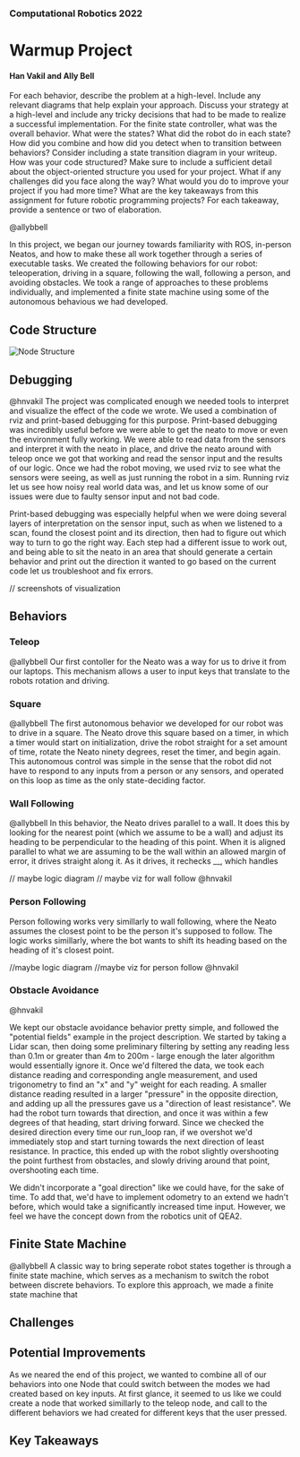 ### Computational Robotics 2022

# Warmup Project
#### Han Vakil and Ally Bell

For each behavior, describe the problem at a high-level. Include any relevant diagrams that help explain your approach.  Discuss your strategy at a high-level and include any tricky decisions that had to be made to realize a successful implementation.
For the finite state controller, what was the overall behavior. What were the states? What did the robot do in each state? How did you combine and how did you detect when to transition between behaviors?  Consider including a state transition diagram in your writeup.
How was your code structured? Make sure to include a sufficient detail about the object-oriented structure you used for your project.
What if any challenges did you face along the way?
What would you do to improve your project if you had more time?
What are the key takeaways from this assignment for future robotic programming projects? For each takeaway, provide a sentence or two of elaboration.

@allybbell

In this project, we began our journey towards familiarity with ROS, in-person Neatos, and how to make these all work together through a series of executable tasks. We created the following behaviors for our robot: teleoperation, driving in a square, following the wall, following a person, and avoiding obstacles. We took a range of approaches to these problems individually, and implemented a finite state machine using some of the autonomous behavious we had developed.

## Code Structure

![Node Structure](https://docs.ros.org/en/foxy/_images/Nodes-TopicandService.gif)

## Debugging
@hnvakil
The project was complicated enough we needed tools to interpret and visualize the effect of the code we wrote. We used a combination of rviz and print-based debugging for this purpose. Print-based debugging was incredibly useful before we were able to get the neato to move or even the environment fully working. We were able to read data from the sensors and interpret it with the neato in place, and drive the neato around with teleop once we got that working and read the sensor input and the results of our logic. Once we had the robot moving, we used rviz to see what the sensors were seeing, as well as just running the robot in a sim. Running rviz let us see how noisy real world data was, and let us know some of our issues were due to faulty sensor input and not bad code.

Print-based debugging was especially helpful when we were doing several layers of interpretation on the sensor input, such as when we listened to a scan, found the closest point and its direction, then had to figure out which way to turn to go the right way. Each step had a different issue to work out, and being able to sit the neato in an area that should generate a certain behavior and print out the direction it wanted to go based on the current code let us troubleshoot and fix errors.

// screenshots of visualization

## Behaviors
### Teleop

@allybbell
Our first contoller for the Neato was a way for us to drive it from our laptops. This mechanism allows a user to input keys that translate to the robots rotation and driving. 


### Square
@allybbell
The first autonomous behavior we developed for our robot was to drive in a square. The Neato drove this square based on a timer, in which a timer would start on initialization, drive the robot straight for a set amount of time, rotate the Neato ninety degrees, reset the timer, and begin again. This autonomous control was simple in the sense that the robot did not have to respond to any inputs from a person or any sensors, and operated on this loop as time as the only state-deciding factor. 

### Wall Following
@allybbell
In this behavior, the Neato drives parallel to a wall. It does this by looking for the nearest point (which we assume to be a wall) and adjust its heading to be perpendicular to the heading of this point. When it is aligned parallel to what we are assuming to be the wall within an allowed margin of error, it drives straight along it. As it drives, it rechecks __, which handles 

// maybe logic diagram
// maybe viz for wall follow @hnvakil


### Person Following
Person following works very simillarly to wall following, where the Neato assumes the closest point to be the person it's supposed to follow. The logic works simillarly, where the bot wants to shift its heading based on the heading of it's closest point. 

//maybe logic diagram
//maybe viz for person follow @hnvakil

### Obstacle Avoidance
@hnvakil

We kept our obstacle avoidance behavior pretty simple, and followed the "potential fields" example in the project description. We started by taking a Lidar scan, then doing some preliminary filtering by setting any reading less than 0.1m or greater than 4m to 200m - large enough the later algorithm would essentially ignore it. Once we'd filtered the data, we took each distance reading and corresponding angle measurement, and used trigonometry to find an "x" and "y" weight for each reading. A smaller distance reading resulted in a larger "pressure" in the opposite direction, and adding up all the pressures gave us a "direction of least resistance". We had the robot turn towards that direction, and once it was within a few degrees of that heading, start driving forward. Since we checked the desired direction every time our run_loop ran, if we overshot we'd immediately stop and start turning towards the next direction of least resistance. In practice, this ended up with the robot slightly overshooting the point furthest from obstacles, and slowly driving around that point, overshooting each time.

We didn't incorporate a "goal direction" like we could have, for the sake of time. To add that, we'd have to implement odometry to an extend we hadn't before, which would take a significantly increased time input. However, we feel we have the concept down from the robotics unit of QEA2.

## Finite State Machine
@allybbell
A classic way to bring seperate robot states together is through a finite state machine, which serves as a mechanism to switch the robot between discrete behaviors. To explore this approach, we made a finite state machine that 


## Challenges

## Potential Improvements
As we neared the end of this project, we wanted to combine all of our behaviors into one Node that could switch between the modes we had created based on key inputs. At first glance, it seemed to us like we could create a node that worked simillarly to the teleop node, and call to the different behaviors we had created for different keys that the user pressed. 

## Key Takeaways
